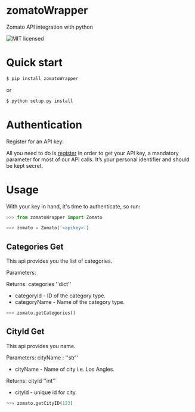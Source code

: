 # zomatoWrapper

Zomato API integration with python

![MIT licensed](https://img.shields.io/badge/license-MIT-blue.svg)

# Quick start


```bash
$ pip install zomatoWrapper
```
or

```bash
$ python setup.py install
```

# Authentication

Register for an API key:

All you need to do is [register](https://developers.zomato.com/api) in order to get your API key, a mandatory parameter for most of our API calls. It’s your personal identifier and should be kept secret.

# Usage

With your key in hand, it's time to authenticate, so run:

```python
>>> from zomatoWrapper import Zomato

>>> zomato = Zomato('<apikey>')
```

## Categories Get

This api provides you the list of categories.

Parameters:

Returns: categories ''dict''
- categoryId - ID of the category type.
- categoryName - Name of the category type.
```python
>>> zomato.getCategories()
```
## CityId Get

This api provides you name.

Parameters: cityName : ''str''
- cityName - Name of city i.e. Los Angles.
     
Returns: cityId ''int''
- cityId - unique id for city.
```python
>>> zomato.getCityID(123)
```
